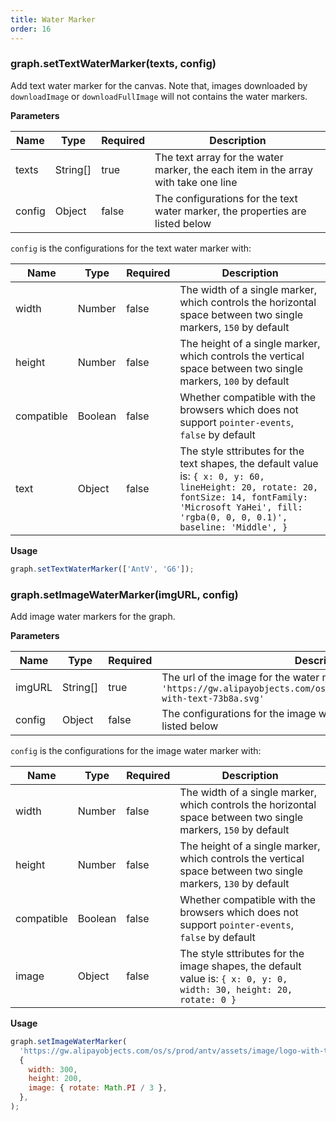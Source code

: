```yaml
---
title: Water Marker
order: 16
---
```


### graph.setTextWaterMarker(texts, config)

Add text water marker for the canvas. Note that, images downloaded by `downloadImage` or `downloadFullImage` will not contains the water markers.

**Parameters**

| Name | Type | Required | Description |
| --- | --- | --- | --- |
| texts | String[] | true | The text array for the water marker, the each item in the array with take one line |
| config | Object | false | The configurations for the text water marker, the properties are listed below |

`config` is the configurations for the text water marker with:

| Name | Type | Required | Description |
| --- | --- | --- | --- |
| width | Number | false | The width of a single marker, which controls the horizontal space between two single markers, `150` by default |
| height | Number | false | The height of a single marker, which controls the vertical space between two single markers, `100` by default |
| compatible | Boolean | false | Whether compatible with the browsers which does not support `pointer-events`, `false` by default |
| text | Object | false | The style sttributes for the text shapes, the default value is: `{ x: 0, y: 60, lineHeight: 20, rotate: 20, fontSize: 14, fontFamily: 'Microsoft YaHei', fill: 'rgba(0, 0, 0, 0.1)', baseline: 'Middle', }` |

**Usage**

```javascript
graph.setTextWaterMarker(['AntV', 'G6']);
```

### graph.setImageWaterMarker(imgURL, config)

Add image water markers for the graph.

**Parameters**

| Name | Type | Required | Description |
| --- | --- | --- | --- |
| imgURL | String[] | true | The url of the image for the water marker, the default value is `'https://gw.alipayobjects.com/os/s/prod/antv/assets/image/logo-with-text-73b8a.svg'` |
| config | Object | false | The configurations for the image watermarker, the properties are listed below |

`config` is the configurations for the image water marker with:

| Name | Type | Required | Description |
| --- | --- | --- | --- |
| width | Number | false | The width of a single marker, which controls the horizontal space between two single markers, `150` by default |
| height | Number | false | The height of a single marker, which controls the vertical space between two single markers, `130` by default |
| compatible | Boolean | false | Whether compatible with the browsers which does not support `pointer-events`, `false` by default |
| image | Object | false | The style sttributes for the image shapes, the default value is: `{ x: 0, y: 0, width: 30, height: 20, rotate: 0 }` |

**Usage**

```javascript
graph.setImageWaterMarker(
  'https://gw.alipayobjects.com/os/s/prod/antv/assets/image/logo-with-text-73b8a.svg',
  {
    width: 300,
    height: 200,
    image: { rotate: Math.PI / 3 },
  },
);
```
